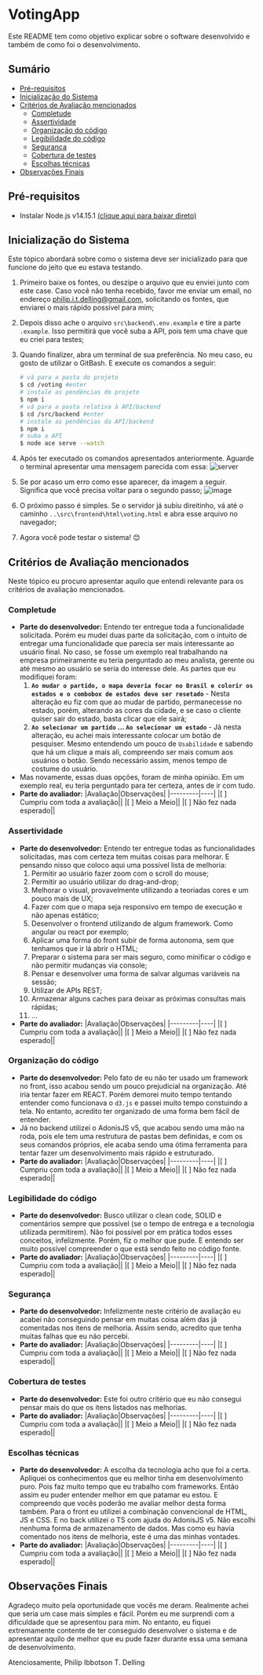 # VotingApp

Este README tem como objetivo explicar sobre o software desenvolvido e também de como foi o desenvolvimento.

## Sumário

- [Pré-requisitos](#pré-requisitos)
- [Inicialização do Sistema](#inicialização-do-sistema)
- [Critérios de Avaliação mencionados](#critérios-de-avaliação-mencionados)
  - [Completude](#completude)
  - [Assertividade](#assertividade)
  - [Organização do código](#organização-do-código)
  - [Legibilidade do código](#legibilidade-do-código)
  - [Segurança](#segurança)
  - [Cobertura de testes](#cobertura-de-testes)
  - [Escolhas técnicas](#escolhas-técnicas)
- [Observações Finais](#observações-finais)

## Pré-requisitos

- Instalar Node.js v14.15.1 [(clique aqui para baixar direto)](https://nodejs.org/dist/v14.15.1/node-v14.15.1-x64.msi)

## Inicialização do Sistema

Este tópico abordará sobre como o sistema deve ser inicializado para que funcione do jeito que eu estava testando.

1. Primeiro baixe os fontes, ou deszipe o arquivo que eu enviei junto com este case. Caso você não tenha recebido, favor me enviar um email, no endereço philip.i.t.delling@gmail.com, solicitando os fontes, que enviarei o mais rápido possível para mim;
1. Depois disso ache o arquivo `src\backend\.env.example` e tire a parte `.example`. Isso permitirá que você suba a API, pois tem uma chave que eu criei para testes;
1. Quando finalizer, abra um terminal de sua preferência. No meu caso, eu gosto de utilizar o GitBash. E execute os comandos a seguir:

   ```bash
   # vá para a pasta do projeto
   $ cd /voting #enter
   # instale as pendências do projeto
   $ npm i
   # vá para a pasta relativa à API/backend
   $ cd /src/backend #enter
   # instale as pendências da API/backend
   $ npm i
   # suba a API
   $ node ace serve --watch
   ```

1. Após ter executado os comandos apresentados anteriormente. Aguarde o terminal apresentar uma mensagem parecida com essa:
   ![server](https://user-images.githubusercontent.com/16709062/101722625-61c28280-3a89-11eb-96a3-460ad3c2e6d3.png)
1. Se por acaso um erro como esse aparecer, da imagem a seguir. Significa que você precisa voltar para o segundo passo;
   ![image](https://user-images.githubusercontent.com/16709062/101722744-a8b07800-3a89-11eb-85da-14212f289894.png)
1. O próximo passo é simples. Se o servidor já subiu direitinho, vá até o caminho `..\src\frontend\html\voting.html` e abra esse arquivo no navegador;
1. Agora você pode testar o sistema! 😊

## Critérios de Avaliação mencionados

Neste tópico eu procuro apresentar aquilo que entendi relevante para os critérios de avaliação mencionados.

### Completude

- **Parte do desenvolvedor:** Entendo ter entregue toda a funcionalidade solicitada. Porém eu mudei duas parte da solicitação, com o intuito de entregar uma funcionalidade que parecia ser mais interessante ao usuário final. No caso, se fosse um exemplo real trabalhando na empresa primeiramente eu teria perguntado ao meu analista, gerente ou até mesmo ao usuário se seria do interesse dele. As partes que eu modifiquei foram:
  1. **`Ao mudar o partido, o mapa deveria focar no Brasil e colorir os estados e o combobox de estados deve ser resetado`** - Nesta alteração eu fiz com que ao mudar de partido, permanecesse no estado, porém, alterando as cores da cidade, e se caso o cliente quiser sair do estado, basta clicar que ele sairá;
  2. **`Ao selecionar um partido` ... `Ao selecionar um estado`** - Já nesta alteração, eu achei mais interessante colocar um botão de pesquiser. Mesmo entendendo um pouco de `Usabilidade` e sabendo que há um clique a mais ali, compreendo ser mais comum aos usuários o botão. Sendo necessário assim, menos tempo de costume do usuário.
- Mas novamente, essas duas opções, foram de minha opinião. Em um exemplo real, eu teria perguntado para ter certeza, antes de ir com tudo.
- **Parte do avaliador:**
  |Avaliação|Observações|
  |---------|----|
  |[ ] Cumpriu com toda a avaliação||
  |[ ] Meio a Meio||
  |[ ] Não fez nada esperado||

### Assertividade

- **Parte do desenvolvedor:** Entendo ter entregue todas as funcionalidades solicitadas, mas com certeza tem muitas coisas para melhorar. E pensando nisso que coloco aqui uma possível lista de melhoria:
  1. Permitir ao usuário fazer zoom com o scroll do mouse;
  1. Permitir ao usuário utilizar do drag-and-drop;
  1. Melhorar o visual, provavelmente utilizando a teoriadas cores e um pouco mais de UX;
  1. Fazer com que o mapa seja responsivo em tempo de execução e não apenas estático;
  1. Desenvolver o frontend utilizando de algum framework. Como angular ou react por exemplo;
  1. Aplicar uma forma do front subir de forma autonoma, sem que tenhamos que ir lá abrir o HTML;
  1. Preparar o sistema para ser mais seguro, como minificar o código e não permitir mudanças via console;
  1. Pensar e desenvolver uma forma de salvar algumas variáveis na sessão;
  1. Utilizar de APIs REST;
  1. Armazenar alguns caches para deixar as próximas consultas mais rápidas;
  1. ...
- **Parte do avaliador:**
  |Avaliação|Observações|
  |---------|----|
  |[ ] Cumpriu com toda a avaliação||
  |[ ] Meio a Meio||
  |[ ] Não fez nada esperado||

### Organização do código

- **Parte do desenvolvedor:** Pelo fato de eu não ter usado um framework no front, isso acabou sendo um pouco prejudicial na organização. Até iria tentar fazer em REACT. Porém demorei muito tempo tentando entender como funcionava o `d3.js` e passei muito tempo constuindo a tela. No entanto, acredito ter organizado de uma forma bem fácil de entender.
- Já no backend utilizei o AdonisJS v5, que acabou sendo uma mão na roda, pois ele tem uma restrutura de pastas bem definidas, e com os seus comandos próprios, ele acaba sendo uma ótima ferramenta para tentar fazer um desenvolvimento mais rápido e estruturado.
- **Parte do avaliador:**
  |Avaliação|Observações|
  |---------|----|
  |[ ] Cumpriu com toda a avaliação||
  |[ ] Meio a Meio||
  |[ ] Não fez nada esperado||

### Legibilidade do código

- **Parte do desenvolvedor:** Busco utilizar o clean code, SOLID e comentários sempre que possível (se o tempo de entrega e a tecnologia utilizada permitirem). Não foi possível por em prática todos esses conceitos, infelizmente. Porém, fiz o melhor que pude. E entendo ser muito possível compreender o que está sendo feito no código fonte.
- **Parte do avaliador:**
  |Avaliação|Observações|
  |---------|----|
  |[ ] Cumpriu com toda a avaliação||
  |[ ] Meio a Meio||
  |[ ] Não fez nada esperado||

### Segurança

- **Parte do desenvolvedor:** Infelizmente neste critério de avaliação eu acabei não conseguindo pensar em muitas coisa além das já comentadas nos itens de melhoria. Assim sendo, acredito que tenha muitas falhas que eu não percebi.
- **Parte do avaliador:**
  |Avaliação|Observações|
  |---------|----|
  |[ ] Cumpriu com toda a avaliação||
  |[ ] Meio a Meio||
  |[ ] Não fez nada esperado||

### Cobertura de testes

- **Parte do desenvolvedor:** Este foi outro critério que eu não consegui pensar mais do que os itens listados nas melhorias.
- **Parte do avaliador:**
  |Avaliação|Observações|
  |---------|----|
  |[ ] Cumpriu com toda a avaliação||
  |[ ] Meio a Meio||
  |[ ] Não fez nada esperado||

### Escolhas técnicas

- **Parte do desenvolvedor:** A escolha da tecnologia acho que foi a certa. Apliquei os conhecimentos que eu melhor tinha em desenvolvimento puro. Pois faz muito tempo que eu trabalho com frameworks. Então assim eu puder entender melhor em que patamar eu estou. E compreendo que vocês poderão me avaliar melhor desta forma também. Para o front eu utilizei a combinação convencional de HTML, JS e CSS. E no back utilizei o TS com ajuda do AdonisJS v5. Não escolhi nenhuma forma de armazenamento de dados. Mas como eu havia comentado nos itens de melhoria, este é uma das minhas vontades.
- **Parte do avaliador:**
  |Avaliação|Observações|
  |---------|----|
  |[ ] Cumpriu com toda a avaliação||
  |[ ] Meio a Meio||
  |[ ] Não fez nada esperado||

## Observações Finais

Agradeço muito pela oportunidade que vocês me deram. Realmente achei que seria um case mais simples e fácil. Porém eu me surprendi com a dificuldade que se apresentou para mim. No entanto, eu fiquei extremamente contente de ter conseguido desenvolver o sistema e de apresentar aquilo de melhor que eu pude fazer durante essa uma semana de desenvolvimento.

Atenciosamente, Philip Ibbotson T. Delling
